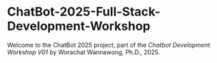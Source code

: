 # ChatBot-2025-Full-Stack-Development-Workshop
Welcome to the ChatBot 2025 project, part of the *Chatbot Development Workshop V01* by Worachat Wannawong, Ph.D., 2025. 
